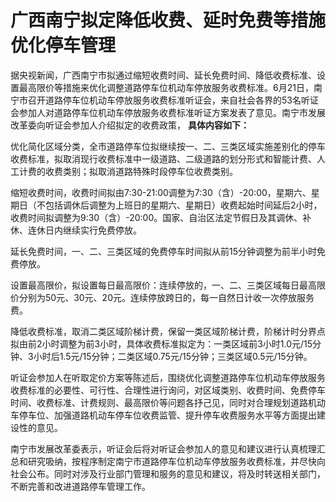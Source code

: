 

# 广西南宁拟定降低收费、延时免费等措施优化停车管理

据央视新闻，广西南宁市拟通过缩短收费时间、延长免费时间、降低收费标准、设置最高限价等措施来优化调整道路停车位机动车停放服务收费标准。6月21日，南宁市召开道路停车位机动车停放服务收费标准听证会，来自社会各界的53名听证会参加人对道路停车位机动车停放服务收费标准听证方案发表了意见。南宁市发展改革委向听证会参加人介绍拟定的收费政策，
**具体内容如下：**

优化简化区域分类，全市道路停车位拟继续按一、二、三类区域实施差别化的停车收费标准，拟取消现行收费标准中一级道路、二级道路的划分形式和智能计费、人工计费的收费类别；拟取消道路特殊时段停车位收费类别。

缩短收费时间，收费时间拟由7:30-21:00调整为7:30（含）-20:00，星期六、星期日（不包括调休后调整为上班日的星期六、星期日）收费起始时间延后2小时，收费时间拟调整为9:30（含）-20:00。国家、自治区法定节假日及其调休、补休、连休日内继续实行免费停放。

延长免费时间，一、二、三类区域的免费停车时间拟从前15分钟调整为前半小时免费停放。

设置最高限价，拟设置每日最高限价：连续停放的，一、二、三类区域每日最高限价分别为50元、30元、20元。连续停放跨日的，每一自然日计收一次停放服务费。

降低收费标准，取消二类区域阶梯计费，保留一类区域阶梯计费，阶梯计时分界点拟由前2小时调整为前3小时，具体收费标准拟定为：一类区域前3小时1.0元/15分钟、3小时后1.5元/15分钟；二类区域0.75元/15分钟；三类区域0.5元/15分钟。

听证会参加人在听取定价方案等陈述后，围绕优化调整道路停车位机动车停放服务收费标准的必要性、可行性、合理性进行询问，对区域类别、收费时间、免费停车时间、收费标准、计费规则、最高限价等问题各抒己见，同时对合理规划道路机动车停车位、加强道路机动车停车位收费监管、提升停车收费服务水平等方面提出建设性的意见。

南宁市发展改革委表示，听证会后将对听证会参加人的意见和建议进行认真梳理汇总和研究吸纳，按程序制定南宁市道路停车位机动车停放服务收费标准，并尽快向社会公布。同时对涉及行业部门管理和服务的意见和建议，将及时转送相关部门，不断完善和改进道路停车管理工作。

